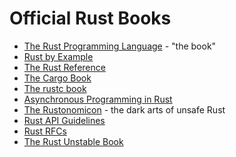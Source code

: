 # Official Rust Books

* [The Rust Programming Language](https://doc.rust-lang.org/book/) - "the book"
* [Rust by Example](https://doc.rust-lang.org/stable/rust-by-example/)
* [The Rust Reference](https://doc.rust-lang.org/reference/)
* [The Cargo Book](https://doc.rust-lang.org/cargo/index.html)
* [The rustc book](https://doc.rust-lang.org/rustc/index.html)
* [Asynchronous Programming in Rust](https://rust-lang.github.io/async-book/)
* [The Rustonomicon](https://doc.rust-lang.org/nomicon/) - the dark arts of unsafe Rust
* [Rust API Guidelines](https://rust-lang.github.io/api-guidelines/)
* [Rust RFCs](https://rust-lang.github.io/rfcs/)
* [The Rust Unstable Book](https://doc.rust-lang.org/unstable-book/)